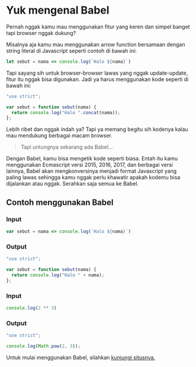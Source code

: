 # Yuk mengenal Babel

Pernah nggak kamu mau menggunakan fitur yang keren dan simpel banget tapi browser nggak dukung?

Misalnya aja kamu mau menggunakan arrow function bersamaan dengan string literal di Javascript seperti contoh di bawah ini:

```javascript
let sebut = nama => console.log(`Halo ${nama}`)
```

Tapi sayang sih untuk browser-browser lawas yang nggak update-update, fitur itu nggak bisa digunakan. Jadi ya harus menggunakan kode seperti di bawah ini:

```javascript
"use strict";

var sebut = function sebut(nama) {
  return console.log("Halo ".concat(nama));
};
```

Lebih ribet dan nggak indah ya? Tapi ya memang begitu sih kodenya kalau mau mendukung berbagai macam browser.

> Tapi untungnya sekarang ada Babel...

Dengan Babel, kamu bisa mengetik kode seperti biasa. Entah itu kamu menggunakan Ecmascript versi 2015, 2016, 2017, dan berbagai versi lainnya, Babel akan mengkonversinya menjadi format Javascript yang paling lawas sehingga kamu nggak perlu khawatir apakah kodemu bisa dijalankan atau nggak. Serahkan saja semua ke Babel.

## Contoh menggunakan Babel

### Input

```javascript
var sebut = nama => console.log(`Halo ${nama}`)
```

### Output

```javascript
"use strict";

var sebut = function sebut(nama) {
  return console.log("Halo " + nama);
};
```

### Input

```javascript
console.log(2 ** 3)
```

### Output

```javascript 
"use strict";

console.log(Math.pow(2, 3));
```

Untuk mulai menggunakan Babel, silahkan [kunjungi situsnya.](https://babeljs.io/)